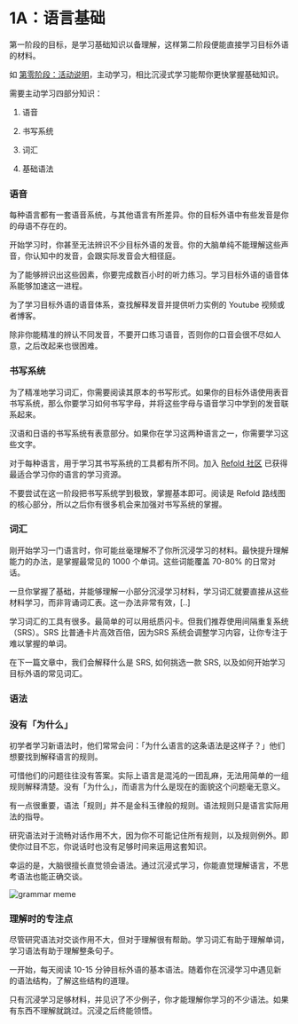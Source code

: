 # 1A：语言基础

第一阶段的目标，是学习基础知识以备理解，这样第二阶段便能直接学习目标外语的材料。

如 [第零阶段：活动说明](https://refold.la/simplified/stage-0/a/activities-explained)，主动学习，相比沉浸式学习能帮你更快掌握基础知识。

需要主动学习四部分知识：

1. 语音

2. 书写系统

3. 词汇

4. 基础语法

### 语音

每种语言都有一套语音系统，与其他语言有所差异。你的目标外语中有些发音是你的母语不存在的。

开始学习时，你甚至无法辨识不少目标外语的发音。你的大脑单纯不能理解这些声音，你认知中的发音，会跟实际发音会大相径庭。

为了能够辨识出这些因素，你要完成数百小时的听力练习。学习目标外语的语音体系能够加速这一进程。

为了学习目标外语的语音体系，查找解释发音并提供听力实例的 Youtube 视频或者博客。

除非你能精准的辨认不同发音，不要开口练习语音，否则你的口音会很不尽如人意，之后改起来也很困难。

### 书写系统

为了精准地学习词汇，你需要阅读其原本的书写形式。如果你的目标外语使用表音书写系统，那么你要学习如何书写字母，并将这些字母与语音学习中学到的发音联系起来。

汉语和日语的书写系统有表意部分。如果你在学习这两种语言之一，你需要学习这些文字。

对于每种语言，用于学习其书写系统的工具都有所不同。加入 [Refold 社区](https://refold.la/join) 已获得最适合学习你的语言的学习资源。

不要尝试在这一阶段把书写系统学到极致，掌握基本即可。阅读是 Refold 路线图的核心部分，所以之后你有很多机会来加强对书写系统的掌握。

### 词汇

刚开始学习一门语言时，你可能丝毫理解不了你所沉浸学习的材料。最快提升理解能力的办法，是掌握最常见的 1000 个单词。这些词能覆盖 70-80% 的日常对话。

一旦你掌握了基础，并能够理解一小部分沉浸学习材料，学习词汇就要直接从这些材料学习，而非背诵词汇表。这一办法非常有效，[..]

学习词汇的工具有很多。最简单的可以用纸质闪卡。但我们推荐使用间隔重复系统（SRS）。SRS 比普通卡片高效百倍，因为SRS 系统会调整学习内容，让你专注于难以掌握的单词。

在下一篇文章中，我们会解释什么是 SRS, 如何挑选一款 SRS, 以及如何开始学习目标外语的常见词汇。

### 语法

### 没有「为什么」

初学者学习新语法时，他们常常会问：「为什么语言的这条语法是这样子？」他们想要找到解释语言的规则。

可惜他们的问题往往没有答案。实际上语言是混沌的一团乱麻，无法用简单的一组规则解释清楚。没有「为什么」，而语言为什么是现在的面貌这个问题毫无意义。

有一点很重要，语法「规则」并不是金科玉律般的规则。语法规则只是语言实际用法的指导。

研究语法对于流畅对话作用不大，因为你不可能记住所有规则，以及规则例外。即使你过目不忘，你说话时也没有足够时间来运用这套知识。

幸运的是，大脑很擅长直觉领会语法。通过沉浸式学习，你能直觉理解语言，不思考语法也能正确交谈。

![grammar meme](https://refold.la/static/ce03589d0a803ca9098890253e66e89f/b4294/grammar-meme.jpg)

### 理解时的专注点

尽管研究语法对交谈作用不大，但对于理解很有帮助。学习词汇有助于理解单词，学习语法有助于理解整条句子。

一开始，每天阅读 10-15 分钟目标外语的基本语法。随着你在沉浸学习中遇见新的语法结构，了解这些结构的道理。

只有沉浸学习足够材料，并见识了不少例子，你才能理解你学习的不少语法。如果有东西不理解就跳过。沉浸之后终能领悟。